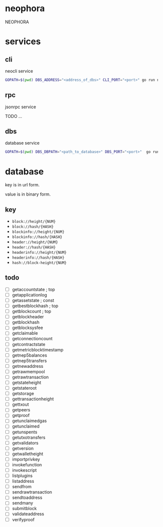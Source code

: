 # neophora

NEOPHORA

# services

## cli

neocli service

```sh
GOPATH=$(pwd) DBS_ADDRESS="<address_of_dbs>" CLI_PORT="<port>" go run neophora/app/cli/main
```

## rpc

jsonrpc service

TODO ...

## dbs

database service

```sh
GOPATH=$(pwd) DBS_DBPATH="<path_to_database>" DBS_PORT="<port>"  go run neophora/app/dbs/main
```

# database

key is in url form.

value is in binary form.

## key

- `block://height/{NUM}`
- `block://hash/{HASH}`
- `blockinfo://height/{NUM}`
- `blockinfo://hash/{HASH}`
- `header://height/{NUM}`
- `header://hash/{HASH}`
- `headerinfo://height/{NUM}`
- `headerinfo://hash/{HASH}`
- `hash://block-height/{NUM}`

## todo

- [ ] getaccountstate ; top
- [ ] getapplicationlog
- [ ] getassetstate ; const
- [ ] getbestblockhash ; top
- [ ] getblockcount ; top
- [ ] getblockheader
- [ ] getblockhash
- [ ] getblocksysfee
- [ ] getclaimable
- [ ] getconnectioncount
- [ ] getcontractstate
- [ ] getmetricblocktimestamp
- [ ] getnep5balances
- [ ] getnep5transfers
- [ ] getnewaddress
- [ ] getrawmempool
- [ ] getrawtransaction
- [ ] getstateheight
- [ ] getstateroot
- [ ] getstorage
- [ ] gettransactionheight
- [ ] gettxout
- [ ] getpeers
- [ ] getproof
- [ ] getunclaimedgas
- [ ] getunclaimed
- [ ] getunspents
- [ ] getutxotransfers
- [ ] getvalidators
- [ ] getversion
- [ ] getwalletheight
- [ ] importprivkey
- [ ] invokefunction
- [ ] invokescript
- [ ] listplugins
- [ ] listaddress
- [ ] sendfrom
- [ ] sendrawtransaction
- [ ] sendtoaddress
- [ ] sendmany
- [ ] submitblock
- [ ] validateaddress
- [ ] verifyproof
